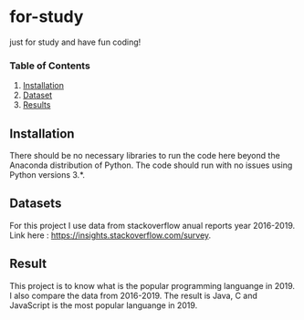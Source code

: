 # for-study
just for study and have fun coding!


### Table of Contents

1. [Installation](#installation)
2. [Dataset](#datasets)
3. [Results](#results)

## Installation <a name="installation"></a>

There should be no necessary libraries to run the code here beyond the Anaconda distribution of Python.  The code should run with no issues using Python versions 3.*.

## Datasets <a name="datasets"></a>

For this project I use data from stackoverflow anual reports year 2016-2019. 
Link here : https://insights.stackoverflow.com/survey.


## Result <a name="result"></a>
This project is to know what is the popular programming languange in 2019.
I also compare the data from 2016-2019.
The result is Java, C and JavaScript is the most popular languange in 2019.

